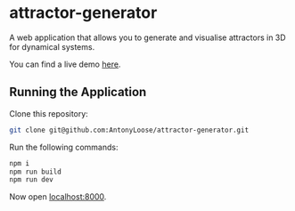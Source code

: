 # attractor-generator

A web application that allows you to generate and visualise attractors in 3D for dynamical systems.

You can find a live demo [here](https://antonyloose.github.io/attractor-generator/).

## Running the Application

Clone this repository:

```bash
git clone git@github.com:AntonyLoose/attractor-generator.git
```

Run the following commands:

```bash
npm i
npm run build
npm run dev
```

Now open [localhost:8000](http://localhost:8000).

